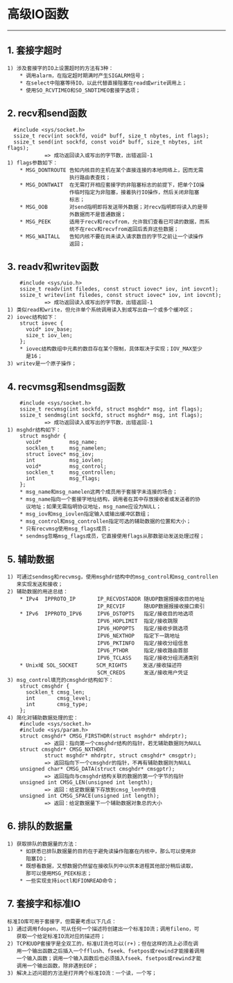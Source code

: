 # **高级IO函数**
***

## **1. 套接字超时**
    1) 涉及套接字的IO上设置超时的方法有3种：
        * 调用alarm，在指定超时期满时产生SIGALRM信号；
        * 在select中阻塞等待IO，以此代替直接阻塞在read或write调用上；
        * 使用SO_RCVTIMEO和SO_SNDTIMEO套接字选项；


## **2. recv和send函数**
      #include <sys/socket.h>
      ssize_t recv(int sockfd, void* buff, size_t nbytes, int flags);
      ssize_t send(int sockfd, const void* buff, size_t nbytes, int flags);
                => 成功返回读入或写出的字节数，出错返回-1
    1) flags参数如下：
        * MSG_DONTROUTE 告知内核目的主机在某个直接连接的本地网络上，因而无需
                        执行路由表查找；
        * MSG_DONTWAIT  在无需打开相应套接字的非阻塞标志的前提下，把单个IO操
                        作临时指定为非阻塞，接着执行IO操作，然后关闭非阻塞
                        标志；
        * MSG_OOB       对send指明即将发送带外数据；对recv指明即将读入的是带
                        外数据而不是普通数据；
        * MSG_PEEK      适用于recv和recvfrom，允许我们查看已可读的数据，而系
                        统不在recv和recvfrom返回后丢弃这些数据；
        * MSG_WAITALL   告知内核不要在尚未读入请求数目的字节之前让一个读操作
                        返回；

## **3. readv和writev函数**
        #include <sys/uio.h>
        ssize_t readv(int filedes, const struct iovec* iov, int iovcnt);
        ssize_t writev(int filedes, const struct iovec* iov, int iovcnt);
                => 成功返回读入或写出的字节数，出错返回-1
    1) 类似read和write，但允许单个系统调用读入到或写出自一个或多个缓冲区；
    2) iovec结构如下：
        struct iovec {
          void* iov_base;
          size_t iov_len;
        };
        * iovec结构数组中元素的数目存在某个限制，具体取决于实现；IOV_MAX至少
          是16；
    3) writev是一个原子操作；


## **4. recvmsg和sendmsg函数**
        #include <sys/socket.h>
        ssize_t recvmsg(int sockfd, struct msghdr* msg, int flags);
        ssize_t sendmsg(int sockfd, struct msghdr* msg, int flags);
                => 成功返回读入或写出的字节数，出错返回-1
    1) msghdr结构如下：
        struct msghdr {
          void*         msg_name;
          socklen_t     msg_namelen;
          struct iovec* msg_iov;
          int           msg_iovlen;
          void*         msg_control;
          socklen_t     msg_controllen;
          int           msg_flags;
        };
        * msg_name和msg_namelen这两个成员用于套接字未连接的场合；
        * msg_name指向一个套接字地址结构，调用者在其中存放接收者或发送者的协
          议地址；如果无需指明协议地址，msg_name应设为NULL；
        * msg_iov和msg_iovlen指定输入或输出缓冲区数组；
        * msg_control和msg_controllen指定可选的辅助数据的位置和大小；
        * 只有recvmsg使用msg_flags成员；
        * sendmsg忽略msg_flags成员，它直接使用flags从那数驱动发送处理过程；

## **5. 辅助数据**
    1) 可通过sendmsg和recvmsg，使用msghdr结构中的msg_control和msg_controllen
       来实现发送和接收；
    2) 辅助数据的用途总结：
        * IPv4  IPPROTO_IP       IP_RECVDSTADDR 随UDP数据报接收目的地址
                                 IP_RECVIF      随UDP数据报接收接口索引
        * IPv6  IPPROTO_IPV6     IPV6_DSTOPTS   指定/接收目的地选项
                                 IPV6_HOPLIMIT  指定/接收跳限
                                 IPV6_HOPOPTS   指定/接收步跳选项
                                 IPV6_NEXTHOP   指定下一跳地址
                                 IPV6_PKTINFO   指定/接收分组信息
                                 IPV6_PTHDR     指定/接收路由首部
                                 IPV6_TCLASS    指定/接收分组流通类别
        * Unix域 SOL_SOCKET      SCM_RIGHTS     发送/接收描述符
                                 SCM_CREDS      发送/接收用户凭证
    3) msg_control填充的cmsghdr结构如下：
        struct cmsghdr {
          socklen_t cmsg_len;
          int       cmsg_level;
          int       cmsg_type;
        };
    4) 简化对辅助数据处理的宏：
        #include <sys/socket.h>
        #include <sys/param.h>
        struct cmsghdr* CMSG_FIRSTHDR(struct msghdr* mhdrptr);
                => 返回：指向第一个cmsghdr结构的指针，若无辅助数据则为NULL
        struct cmsghdr* CMSG_NXTHDR(
                struct msghdr* mhdrptr, struct cmsghdr* cmsgptr);
                => 返回指向下一个cmsghdr的指针，不再有辅助数据则为NULL
        unsigned char* CMSG_DATA(struct cmsghdr* cmsgptr);
                => 返回指向与cmsghdr结构关联的数据的第一个字节的指针
        unsigned int CMSG_LEN(unsigned int length);
                => 返回：给定数据量下存放到cmsg_len中的值
        unsigned int CMSG_SPACE(unsigned int length);
                => 返回：给定数据量下一个辅助数据对象总的大小


## **6. 排队的数据量**
    1) 获取排队的数据量的方法：
        * 如获悉已排队数据量的目的在于避免读操作阻塞在内核中，那么可以使用非
          阻塞IO；
        * 既想看数据，又想数据仍然留在接收队列中以供本进程其他部分稍后读取，
          那可以使用MSG_PEEK标志；
        * 一些实现支持ioctl和FIONREAD命令；


## **7. 套接字和标准IO**
    标准IO库可用于套接字，但需要考虑以下几点：
    1) 通过调用fdopen，可从任何一个描述符创建出一个标准IO流；调用fileno，可
       获取一个给定标准IO流对应的描述符；
    2) TCP和UDP套接字是全双工的，标准UI流也可以(r+)；但在这样的流上必须在调
       用一个输出函数之后插入一个fflush、fseek、fsetpos或rewind才能接着调用
       一个输入函数；调用一个输入函数后也必须插入fseek、fsetpos或rewind才能
       调用一个输出函数，除非遇到EOF；
    3) 解决上述问题的方法是打开两个标准IO流：一个读，一个写；
